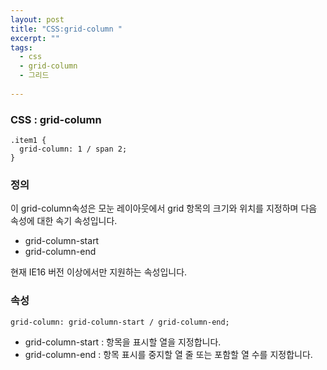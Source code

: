 ```yaml
---
layout: post
title: "CSS:grid-column "
excerpt: ""
tags: 
  - css
  - grid-column
  - 그리드
  
---
```



### CSS : grid-column
```
.item1 {
  grid-column: 1 / span 2;
}
```
### 정의
이 grid-column속성은 모눈 레이아웃에서 grid 항목의 크기와 위치를 지정하며 다음 속성에 대한 속기 속성입니다.

+ grid-column-start
+ grid-column-end

현재 IE16 버전 이상에서만 지원하는 속성입니다.

### 속성
`grid-column: grid-column-start / grid-column-end;`

+ grid-column-start : 항목을 표시할 열을 지정합니다.
+ grid-column-end : 항목 표시를 중지할 열 줄 또는 포함할 열 수를 지정합니다.
